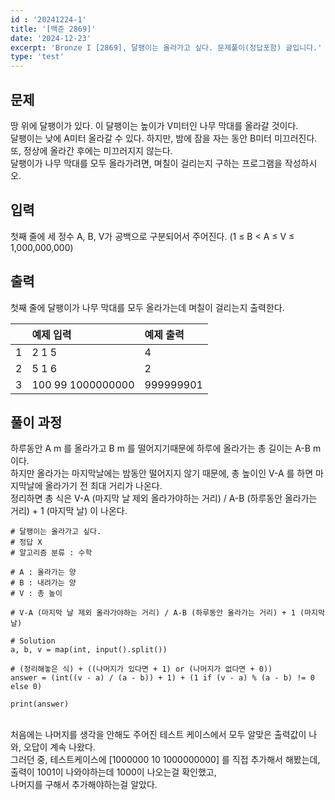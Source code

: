 ```yaml
---
id : '20241224-1'
title: '[백준 2869]'
date: '2024-12-23'
excerpt: 'Bronze I [2869], 달팽이는 올라가고 싶다. 문제풀이(정답포함) 글입니다.'
type: 'test'
---
```


## 문제
땅 위에 달팽이가 있다. 이 달팽이는 높이가 V미터인 나무 막대를 올라갈 것이다.<br>
달팽이는 낮에 A미터 올라갈 수 있다. 하지만, 밤에 잠을 자는 동안 B미터 미끄러진다. 또, 정상에 올라간 후에는 미끄러지지 않는다.<br>
달팽이가 나무 막대를 모두 올라가려면, 며칠이 걸리는지 구하는 프로그램을 작성하시오.<br>

## 입력
첫째 줄에 세 정수 A, B, V가 공백으로 구분되어서 주어진다. (1 ≤ B < A ≤ V ≤ 1,000,000,000)<br>

## 출력
첫째 줄에 달팽이가 나무 막대를 모두 올라가는데 며칠이 걸리는지 출력한다.<br>

||예제 입력|예제 출력|
|:-:|:-|:-|
|1|2 1 5|4|
|2|5 1 6|2|
|3|100 99 1000000000|999999901|

## 풀이 과정
하루동안 A m 를 올라가고 B m 를 떨어지기때문에 하루에 올라가는 총 길이는 A-B m 이다.<br>
하지만 올라가는 마지막날에는 밤동안 떨어지지 않기 때문에, 총 높이인 V-A 를 하면 마지막날에 올라가기 전 최대 거리가 나온다.<br>
정리하면 총 식은 V-A (마지막 날 제외 올라가야하는 거리) / A-B (하루동안 올라가는 거리) + 1 (마지막 날) 이 나온다.<br>

```
# 달팽이는 올라가고 싶다.
# 정답 X
# 알고리즘 분류 : 수학

# A : 올라가는 양
# B : 내려가는 양
# V : 총 높이

# V-A (마지막 날 제외 올라가야하는 거리) / A-B (하루동안 올라가는 거리) + 1 (마지막 날)

# Solution
a, b, v = map(int, input().split())

# (정리해놓은 식) + ((나머지가 있다면 + 1) or (나머지가 없다면 + 0))
answer = (int((v - a) / (a - b)) + 1) + (1 if (v - a) % (a - b) != 0 else 0)

print(answer)
```
<br>
처음에는 나머지를 생각을 안해도 주어진 테스트 케이스에서 모두 알맞은 출력값이 나와, 오답이 계속 나왔다.<br>
그러던 중, 테스트케이스에 [1000000 10 1000000000] 를 직접 추가해서 해봤는데,<br>
출력이 1001이 나와야하는데 1000이 나오는걸 확인했고,<br>
나머지를 구해서 추가해야하는걸 알았다.<br>
